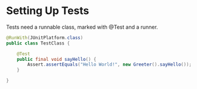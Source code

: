 # Setting Up Tests

Tests need a runnable class, marked with @Test and a runner.

```java
@RunWith(JUnitPlatform.class)
public class TestClass {

    @Test
    public final void sayHello() {
        Assert.assertEquals("Hello World!", new Greeter().sayHello());
    }

}
```




